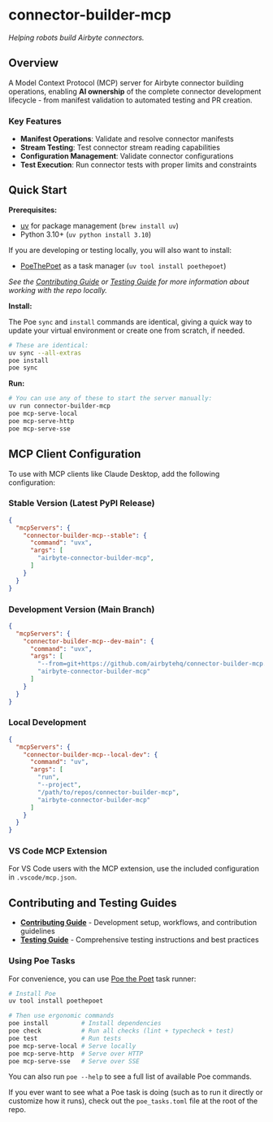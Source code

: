 # connector-builder-mcp

*Helping robots build Airbyte connectors.*

## Overview

A Model Context Protocol (MCP) server for Airbyte connector building operations, enabling **AI ownership** of the complete connector development lifecycle - from manifest validation to automated testing and PR creation.

### Key Features

- **Manifest Operations**: Validate and resolve connector manifests
- **Stream Testing**: Test connector stream reading capabilities  
- **Configuration Management**: Validate connector configurations
- **Test Execution**: Run connector tests with proper limits and constraints

## Quick Start

**Prerequisites:**

- [uv](https://docs.astral.sh/uv/) for package management (`brew install uv`)
- Python 3.10+ (`uv python install 3.10`)

If you are developing or testing locally, you will also want to install:

- [PoeThePoet](https://poethepoet.natn.io) as a task manager (`uv tool install poethepoet`)

*See the [Contributing Guide](CONTRIBUTING.md) or [Testing Guide](TESTING.md) for more information about working with the repo locally.*

**Install:**

The Poe `sync` and `install` commands are identical, giving a quick way to update your virtual environment or create one from scratch, if needed.

```bash
# These are identical:
uv sync --all-extras
poe install
poe sync
```

**Run:**

```bash
# You can use any of these to start the server manually:
uv run connector-builder-mcp
poe mcp-serve-local
poe mcp-serve-http
poe mcp-serve-sse
```

## MCP Client Configuration

To use with MCP clients like Claude Desktop, add the following configuration:

### Stable Version (Latest PyPI Release)

```json
{
  "mcpServers": {
    "connector-builder-mcp--stable": {
      "command": "uvx",
      "args": [
        "airbyte-connector-builder-mcp",
      ]
    }
  }
}
```

### Development Version (Main Branch)

```json
{
  "mcpServers": {
    "connector-builder-mcp--dev-main": {
      "command": "uvx",
      "args": [
        "--from=git+https://github.com/airbytehq/connector-builder-mcp.git@main",
        "airbyte-connector-builder-mcp"
      ]
    }
  }
}
```

### Local Development

```json
{
  "mcpServers": {
    "connector-builder-mcp--local-dev": {
      "command": "uv",
      "args": [
        "run",
        "--project",
        "/path/to/repos/connector-builder-mcp",
        "airbyte-connector-builder-mcp"
      ]
    }
  }
}
```

### VS Code MCP Extension

For VS Code users with the MCP extension, use the included configuration in `.vscode/mcp.json`.

## Contributing and Testing Guides

- **[Contributing Guide](./CONTRIBUTING.md)** - Development setup, workflows, and contribution guidelines
- **[Testing Guide](./TESTING.md)** - Comprehensive testing instructions and best practices

### Using Poe Tasks

For convenience, you can use [Poe the Poet](https://poethepoet.natn.io/) task runner:

```bash
# Install Poe
uv tool install poethepoet

# Then use ergonomic commands
poe install         # Install dependencies
poe check           # Run all checks (lint + typecheck + test)
poe test            # Run tests
poe mcp-serve-local # Serve locally
poe mcp-serve-http  # Serve over HTTP
poe mcp-serve-sse   # Serve over SSE
```

You can also run `poe --help` to see a full list of available Poe commands.

If you ever want to see what a Poe task is doing (such as to run it directly or customize how it runs), check out the `poe_tasks.toml` file at the root of the repo.
